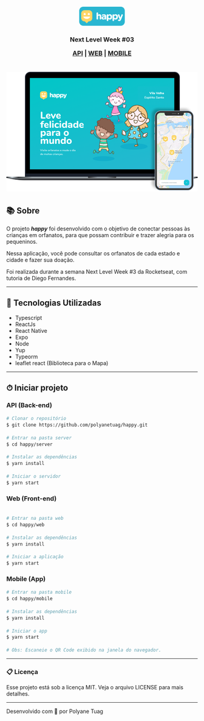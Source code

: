 <p align="center">
  <img width= '120' src=".github/happy-logo.png">
</p>


<h3 align="center"> Next Level Week #03 

 [API](##-API-(Back-end)) | [WEB](##-WEB-(Front-end)) | [MOBILE](##-MOBILE-(App))
 
</h3>

<h1 align="center">
    <img width= '700' src=".github/happy-interface.png">
</h1>

## 📚 Sobre 

O projeto ***happy*** foi desenvolvido com o objetivo de conectar pessoas às crianças em orfanatos, para que possam contribuir e trazer alegria para os pequeninos. 

Nessa aplicação, você pode consultar os orfanatos de cada estado e cidade e fazer sua doação.

Foi realizada durante a semana Next Level Week #3 da Rocketseat, com tutoria de Diego Fernandes.

---


## 🚀 Tecnologias Utilizadas

- Typescript
- ReactJs
- React Native
- Expo
- Node
- Yup
- Typeorm
- leaflet react (Biblioteca para o Mapa)

---

## ⏱ Iniciar projeto 

### API (Back-end)


```bash
# Clonar o repositório
$ git clone https://github.com/polyanetuag/happy.git 

# Entrar na pasta server 
$ cd happy/server

# Instalar as dependências
$ yarn install

# Iniciar o servidor
$ yarn start

```

### Web (Front-end)

```bash

# Entrar na pasta web 
$ cd happy/web

# Instalar as dependências
$ yarn install

# Iniciar a aplicação
$ yarn start

```

### Mobile (App)

```bash
# Entrar na pasta mobile
$ cd happy/mobile

# Instalar as dependências
$ yarn install

# Iniciar o app
$ yarn start

# Obs: Escaneie o QR Code exibido na janela do navegador.
```

---

### 📋 Licença

Esse projeto está sob a licença MIT. Veja o arquivo LICENSE para mais detalhes.


---
Desenvolvido com 💜 por Polyane Tuag

